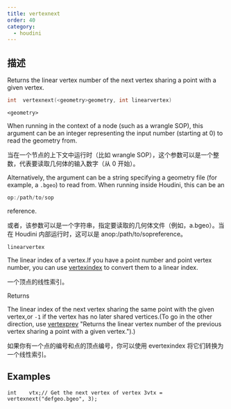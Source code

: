 ```yaml
---
title: vertexnext
order: 40
category:
  - houdini
---
```

    
## 描述

Returns the linear vertex number of the next vertex sharing a point with a
given vertex.

```c
int  vertexnext(<geometry>geometry, int linearvertex)
```

`<geometry>`

When running in the context of a node (such as a wrangle SOP), this argument
can be an integer representing the input number (starting at 0) to read the
geometry from.

当在一个节点的上下文中运行时（比如 wrangle SOP），这个参数可以是一个整数，代表要读取几何体的输入数字（从 0 开始）。

Alternatively, the argument can be a string specifying a geometry file (for
example, a `.bgeo`) to read from. When running inside Houdini, this can be an

```c
op:/path/to/sop
```

reference.

或者，该参数可以是一个字符串，指定要读取的几何体文件（例如，a.bgeo）。当在 Houdini 内部运行时，这可以是 anop:/path/to/sopreference。

`linearvertex`

The linear index of a vertex.If you have a point number and point vertex
number, you can use [vertexindex](vertexindex.html "Converts a
primitive/vertex pair into a linear vertex.") to convert them to a linear
index.

一个顶点的线性索引。

Returns

The linear index of the next vertex sharing the same point with the given
vertex,or `-1` if the vertex has no later shared vertices.(To go in the other
direction, use [vertexprev](vertexprev.html) "Returns the linear vertex number
of the previous vertex sharing a point with a given vertex.").)

如果你有一个点的编号和点的顶点编号，你可以使用 evertexindex 将它们转换为一个线性索引。

## Examples

    int    vtx;// Get the next vertex of vertex 3vtx = vertexnext("defgeo.bgeo", 3);
